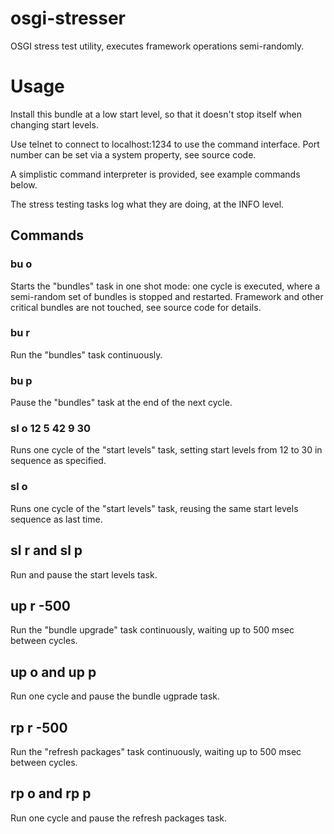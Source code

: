 osgi-stresser
=============

OSGI stress test utility, executes framework operations semi-randomly.

Usage
=====

Install this bundle at a low start level, so that it doesn't stop itself
when changing start levels.

Use telnet to connect to localhost:1234 to use the command interface. Port number can
be set via a system property, see source code.

A simplistic command interpreter is provided, see example commands below.

The stress testing tasks log what they are doing, at the INFO level.

## Commands

### bu o
Starts the "bundles" task in one shot mode: one cycle is executed, where
a semi-random set of bundles is stopped and restarted. Framework and other
critical bundles are not touched, see source code for details.

### bu r
Run the "bundles" task continuously.

### bu p
Pause the "bundles" task at the end of the next cycle.

### sl o 12 5 42 9 30
Runs one cycle of the "start levels" task, setting start levels from 12 to 30
in sequence as specified.

### sl o
Runs one cycle of the "start levels" task, reusing the same start levels sequence
as last time.

## sl r and sl p
Run and pause the start levels task. 

## up r -500
Run the "bundle upgrade" task continuously, waiting up to 500 msec between 
cycles.

## up o and up p
Run one cycle and pause the bundle ugprade task.

## rp r -500
Run the "refresh packages" task continuously, waiting up to 500 msec between 
cycles.

## rp o and rp p
Run one cycle and pause the refresh packages task.
